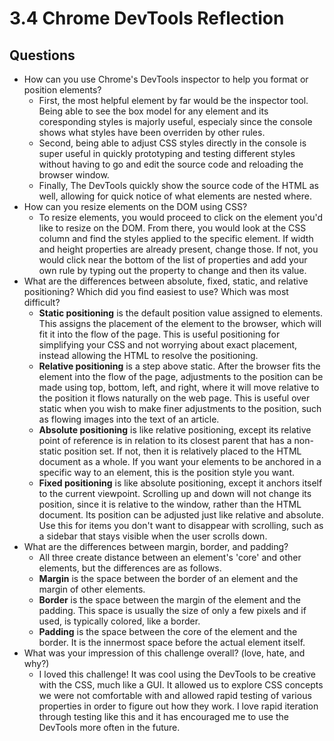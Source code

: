 # 3.4 Chrome DevTools Reflection

## Questions

+ How can you use Chrome's DevTools inspector to help you format or position elements?
  + First, the most helpful element by far would be the inspector tool. Being able to see the box model for any element and its coresponding styles is majorly useful, especialy since the console shows what styles have been overriden by other rules.
  + Second, being able to adjust CSS styles directly in the console is super useful in quickly prototyping and testing different styles without having to go and edit the source code and reloading the browser window.
  + Finally, The DevTools quickly show the source code of the HTML as well, allowing for quick notice of what elements are nested where.
+ How can you resize elements on the DOM using CSS?
  + To resize elements, you would proceed to click on the element you'd like to resize on the DOM. From there, you would look at the CSS column and find the styles applied to the specific element. If width and height properties are already present, change those. If not, you would click near the bottom of the list of properties and add your own rule by typing out the property to change and then its value.
+ What are the differences between absolute, fixed, static, and relative positioning? Which did you find easiest to use? Which was most difficult?
  + **Static positioning** is the default position value assigned to elements. This assigns the placement of the element to the browser, which will fit it into the flow of the page. This is useful positioning for simplifying your CSS and not worrying about exact placement, instead allowing the HTML to resolve the positioning.
  + **Relative positioning** is a step above static. After the browser fits the element into the flow of the page, adjustments to the position can be made using top, bottom, left, and right, where it will move relative to the position it flows naturally on the web page. This is useful over static when you wish to make finer adjustments to the position, such as flowing images into the text of an article.
  + **Absolute positioning** is like relative positioning, except its relative point of reference is in relation to its closest parent that has a non-static position set. If not, then it is relatively placed to the HTML document as a whole. If you want your elements to be anchored in a specific way to an element, this is the position style you want.
  + **Fixed positioning** is like absolute positioning, except it anchors itself to the current viewpoint. Scrolling up and down will not change its position, since it is relative to the window, rather than the HTML document. Its position can be adjusted just like relative and absolute. Use this for items you don't want to disappear with scrolling, such as a sidebar that stays visible when the user scrolls down.
+ What are the differences between margin, border, and padding?
  + All three create distance between an element's 'core' and other elements, but the differences are as follows.
  +  **Margin** is the space between the border of an element and the margin of other elements.
  + **Border** is the space between the margin of the element and the padding. This space is usually the size of only a few pixels and if used, is typically colored, like a border.
  + **Padding** is the space between the core of the element and the border. It is the innermost space before the actual element itself.
+ What was your impression of this challenge overall? (love, hate, and why?)
  + I loved this challenge! It was cool using the DevTools to be creative with the CSS, much like a GUI. It allowed us to explore CSS concepts we were not comfortable with and allowed rapid testing of various properties in order to figure out how they work. I love rapid iteration through testing like this and it has encouraged me to use the DevTools more often in the future.
